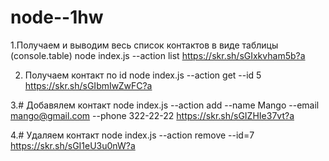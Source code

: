 # node--1hw
1.Получаем и выводим весь список контактов в виде таблицы (console.table)
node index.js --action list https://skr.sh/sGIxkvham5b?a

2. Получаем контакт по id
node index.js --action get --id 5 https://skr.sh/sGIbmIwZwFC?a

3.# Добавялем контакт
node index.js --action add --name Mango --email mango@gmail.com --phone 322-22-22 https://skr.sh/sGIZHIe37vt?a

4.# Удаляем контакт
node index.js --action remove --id=7 https://skr.sh/sGI1eU3u0nW?a 
